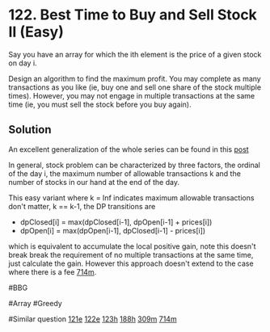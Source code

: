 # 122. Best Time to Buy and Sell Stock II (Easy)

Say you have an array for which the ith element is the price of a given stock on day i.

Design an algorithm to find the maximum profit. You may complete as many transactions as you like (ie, buy one and sell one share of the stock multiple times). However, you may not engage in multiple transactions at the same time (ie, you must sell the stock before you buy again).

## Solution
An excellent generalization of the whole series can be found in this [post](https://leetcode.com/problems/best-time-to-buy-and-sell-stock-with-transaction-fee/discuss/108870/Most-consistent-ways-of-dealing-with-the-series-of-stock-problems)

In general, stock problem can be characterized by three factors, the ordinal of the day i, the maximum number of allowable transactions k and the number of stocks in our hand at the end of the day.

This easy variant where k = Inf indicates maximum allowable transactions don't matter, k == k-1, the DP transitions are
- dpClosed[i] = max(dpClosed[i-1], dpOpen[i-1] + prices[i])
- dpOpen[i] = max(dpOpen[i-1], dpClosed[i-1] - prices[i])

which is equivalent to accumulate the local positive gain, note this doesn't break break the requirement of no multiple transactions at the same time, just calculate the gain. However this approach doesn't extend to the case where there is a fee [714m](../p714m/README.md).

#BBG

#Array #Greedy

#Similar question
[121e](../p121e/README.md) [122e](../p122e/README.md) [123h](../p123h/README.md) [188h](../p188h/README.md) [309m](../p309m/README.md) [714m](../p714m/README.md)
